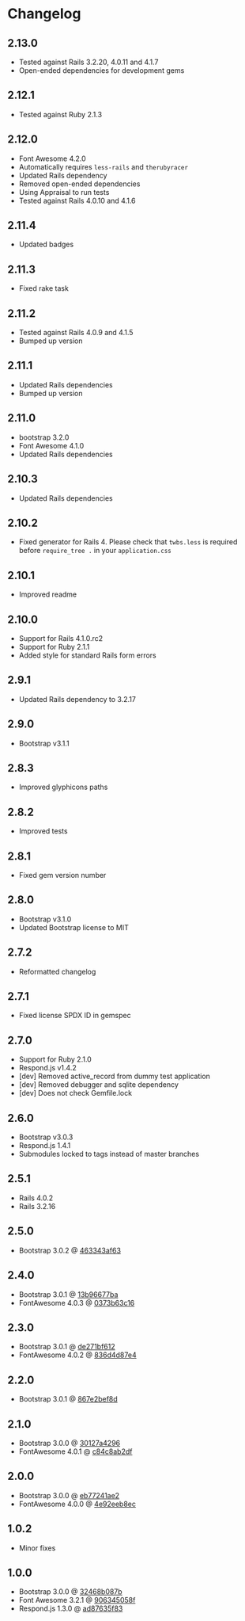 # Changelog

## 2.13.0

* Tested against Rails 3.2.20, 4.0.11 and 4.1.7
* Open-ended dependencies for development gems

## 2.12.1

* Tested against Ruby 2.1.3

## 2.12.0

* Font Awesome 4.2.0
* Automatically requires `less-rails` and `therubyracer`
* Updated Rails dependency
* Removed open-ended dependencies
* Using Appraisal to run tests
* Tested against Rails 4.0.10 and 4.1.6

## 2.11.4

* Updated badges

## 2.11.3

* Fixed rake task

## 2.11.2

* Tested against Rails 4.0.9 and 4.1.5
* Bumped up version

## 2.11.1

* Updated Rails dependencies
* Bumped up version

## 2.11.0

* bootstrap 3.2.0
* Font Awesome 4.1.0
* Updated Rails dependencies

## 2.10.3

* Updated Rails dependencies

## 2.10.2

* Fixed generator for Rails 4. Please check that `twbs.less` is required before `require_tree .` in your `application.css`

## 2.10.1

* Improved readme

## 2.10.0

* Support for Rails 4.1.0.rc2
* Support for Ruby 2.1.1
* Added style for standard Rails form errors

## 2.9.1

* Updated Rails dependency to 3.2.17

## 2.9.0

* Bootstrap v3.1.1

## 2.8.3

* Improved glyphicons paths

## 2.8.2

* Improved tests

## 2.8.1

* Fixed gem version number

## 2.8.0

* Bootstrap v3.1.0
* Updated Bootstrap license to MIT

## 2.7.2

* Reformatted changelog

## 2.7.1

* Fixed license SPDX ID in gemspec

## 2.7.0

* Support for Ruby 2.1.0
* Respond.js v1.4.2
* [dev] Removed active_record from dummy test application
* [dev] Removed debugger and sqlite dependency
* [dev] Does not check Gemfile.lock

## 2.6.0

* Bootstrap v3.0.3
* Respond.js 1.4.1
* Submodules locked to tags instead of master branches

## 2.5.1

* Rails 4.0.2
* Rails 3.2.16

## 2.5.0

* Bootstrap 3.0.2 @ [463343af63](https://github.com/twbs/bootstrap/tree/463343af63344dbbc3db04f40b0b804baa919b7e)

## 2.4.0

* Bootstrap 3.0.1 @ [13b96677ba](https://github.com/twbs/bootstrap/tree/13b96677bacf3de360a762d11ad0e0007f0710da)
* FontAwesome 4.0.3 @ [0373b63c16](https://github.com/FortAwesome/Font-Awesome/tree/0373b63c16d7aa31b6715c3f81a98a2ffb9f40a6)

## 2.3.0

* Bootstrap 3.0.1 @ [de271bf612](https://github.com/twbs/bootstrap/tree/de271bf6122d2d43a449518c08d00f9a507af874)
* FontAwesome 4.0.2 @ [836d4d87e4](https://github.com/FortAwesome/Font-Awesome/tree/836d4d87e459b71932b7d033f6cf34539e6d5b79)

## 2.2.0

* Bootstrap 3.0.1 @ [867e2bef8d](https://github.com/twbs/bootstrap/tree/867e2bef8d9c9b901022899227b306a532f5baf3)

## 2.1.0

* Bootstrap 3.0.0 @ [30127a4296](https://github.com/twbs/bootstrap/tree/30127a4296476f0b21acac8b919e74806dd5e474)
* FontAwesome 4.0.1 @ [c84c8ab2df](https://github.com/FortAwesome/Font-Awesome/tree/c84c8ab2df8e20b3dc2eb5738a83eb00c20c25d6)

## 2.0.0

* Bootstrap 3.0.0 @ [eb77241ae2](https://github.com/twbs/bootstrap/tree/eb77241ae2d4b90fccea1707e12caca355a1afce)
* FontAwesome 4.0.0 @ [4e92eeb8ec](https://github.com/FortAwesome/Font-Awesome/tree/4e92eeb8ec7c757b74fc60b6ac8cdef937e0614f)

## 1.0.2

* Minor fixes

## 1.0.0

* Bootstrap 3.0.0 @ [32468b087b](https://github.com/twbs/bootstrap/tree/32468b087b615d1ed710f9118ff4f669cc5ad5e8)
* Font Awesome 3.2.1 @ [906345058f](https://github.com/FortAwesome/Font-Awesome/tree/906345058f738c2b931f89754a319ed108e17bd8)
* Respond.js 1.3.0 @ [ad87635f83](https://github.com/scottjehl/Respond/tree/ad87635f83f8b811e1da53c082325a4b35960771)

